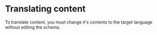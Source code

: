 # Translating content

To translate content, you must change it's contents to the target language without editing the schema.